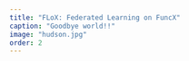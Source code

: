 ```yaml
---
title: "FLoX: Federated Learning on FuncX"
caption: "Goodbye world!!"
image: "hudson.jpg"
order: 2
---
```

